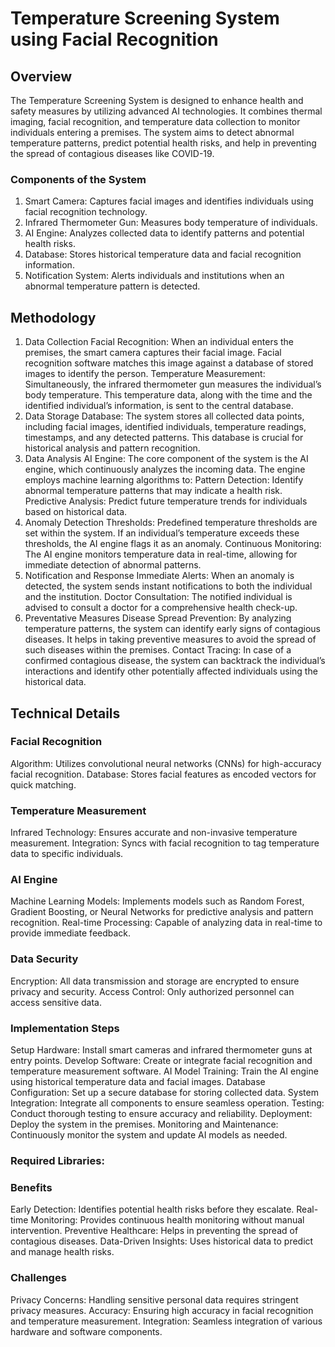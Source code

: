 # Temperature Screening System using Facial Recognition

## Overview
The Temperature Screening System is designed to enhance health and safety measures by utilizing advanced AI technologies. It combines thermal imaging, facial recognition, and temperature data collection to monitor individuals entering a premises. The system aims to detect abnormal temperature patterns, predict potential health risks, and help in preventing the spread of contagious diseases like COVID-19.

### Components of the System
1. Smart Camera: Captures facial images and identifies individuals using facial recognition technology.
2. Infrared Thermometer Gun: Measures body temperature of individuals.
3. AI Engine: Analyzes collected data to identify patterns and potential health risks.
4. Database: Stores historical temperature data and facial recognition information.
5. Notification System: Alerts individuals and institutions when an abnormal temperature pattern is detected.
## Methodology
1. Data Collection
Facial Recognition: When an individual enters the premises, the smart camera captures their facial image. Facial recognition software matches this image against a database of stored images to identify the person.
Temperature Measurement: Simultaneously, the infrared thermometer gun measures the individual’s body temperature. This temperature data, along with the time and the identified individual’s information, is sent to the central database.
2. Data Storage
Database: The system stores all collected data points, including facial images, identified individuals, temperature readings, timestamps, and any detected patterns. This database is crucial for historical analysis and pattern recognition.
3. Data Analysis
AI Engine: The core component of the system is the AI engine, which continuously analyzes the incoming data. The engine employs machine learning algorithms to:
Pattern Detection: Identify abnormal temperature patterns that may indicate a health risk.
Predictive Analysis: Predict future temperature trends for individuals based on historical data.
4. Anomaly Detection
Thresholds: Predefined temperature thresholds are set within the system. If an individual’s temperature exceeds these thresholds, the AI engine flags it as an anomaly.
Continuous Monitoring: The AI engine monitors temperature data in real-time, allowing for immediate detection of abnormal patterns.
5. Notification and Response
Immediate Alerts: When an anomaly is detected, the system sends instant notifications to both the individual and the institution.
Doctor Consultation: The notified individual is advised to consult a doctor for a comprehensive health check-up.
6. Preventative Measures
Disease Spread Prevention: By analyzing temperature patterns, the system can identify early signs of contagious diseases. It helps in taking preventive measures to avoid the spread of such diseases within the premises.
Contact Tracing: In case of a confirmed contagious disease, the system can backtrack the individual’s interactions and identify other potentially affected individuals using the historical data.
## Technical Details
### Facial Recognition
Algorithm: Utilizes convolutional neural networks (CNNs) for high-accuracy facial recognition.
Database: Stores facial features as encoded vectors for quick matching.
### Temperature Measurement
Infrared Technology: Ensures accurate and non-invasive temperature measurement.
Integration: Syncs with facial recognition to tag temperature data to specific individuals.
### AI Engine
Machine Learning Models: Implements models such as Random Forest, Gradient Boosting, or Neural Networks for predictive analysis and pattern recognition.
Real-time Processing: Capable of analyzing data in real-time to provide immediate feedback.
### Data Security
Encryption: All data transmission and storage are encrypted to ensure privacy and security.
Access Control: Only authorized personnel can access sensitive data.
### Implementation Steps
Setup Hardware: Install smart cameras and infrared thermometer guns at entry points.
Develop Software: Create or integrate facial recognition and temperature measurement software.
AI Model Training: Train the AI engine using historical temperature data and facial images.
Database Configuration: Set up a secure database for storing collected data.
System Integration: Integrate all components to ensure seamless operation.
Testing: Conduct thorough testing to ensure accuracy and reliability.
Deployment: Deploy the system in the premises.
Monitoring and Maintenance: Continuously monitor the system and update AI models as needed.
### Required Libraries:

### Benefits
Early Detection: Identifies potential health risks before they escalate.
Real-time Monitoring: Provides continuous health monitoring without manual intervention.
Preventive Healthcare: Helps in preventing the spread of contagious diseases.
Data-Driven Insights: Uses historical data to predict and manage health risks.
### Challenges
Privacy Concerns: Handling sensitive personal data requires stringent privacy measures.
Accuracy: Ensuring high accuracy in facial recognition and temperature measurement.
Integration: Seamless integration of various hardware and software components.
